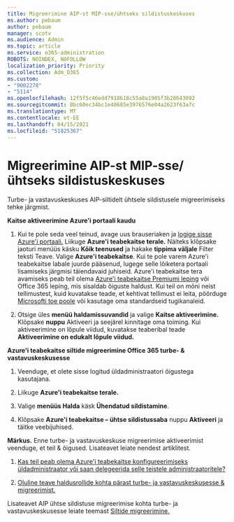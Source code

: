```yaml
---
title: Migreerimine AIP-st MIP-sse/ühtseks sildistuskeskuses
ms.author: pebaum
author: pebaum
manager: scotv
ms.audience: Admin
ms.topic: article
ms.service: o365-administration
ROBOTS: NOINDEX, NOFOLLOW
localization_priority: Priority
ms.collection: Adm_O365
ms.custom:
- "9002278"
- "5114"
ms.openlocfilehash: 12f5f5c46edd7918618c55a8a1905f3b28643092
ms.sourcegitcommit: 8bc60ec34bc1e40685e3976576e04a2623f63a7c
ms.translationtype: MT
ms.contentlocale: et-EE
ms.lasthandoff: 04/15/2021
ms.locfileid: "51825367"
---
```

# <a name="migration-from-aip-to-mipunified-labeling-in-the-compliance-center"></a>Migreerimine AIP-st MIP-sse/ühtseks sildistuskeskuses

Turbe- ja vastavuskeskuses AIP-siltidelt ühtsele sildistusele migreerimiseks tehke järgmist.

**Kaitse aktiveerimine Azure'i portaali kaudu**

1. Kui te pole seda veel teinud, avage uus brauseriaken ja [logige sisse Azure'i portaali.](https://docs.microsoft.com/azure/information-protection/deploy-use/configure-policy#signing-in-to-the-azure-portal) Liikuge **Azure'i teabekaitse terale.** Näiteks klõpsake jaoturi menüüs käsku **Kõik teenused** ja hakake **tippima väljale** Filter teksti Teave. Valige **Azure'i teabekaitse**. Kui te pole varem Azure'i teabekaitse labale [](https://docs.microsoft.com/azure/information-protection/deploy-use/configure-policy#to-access-the-azure-information-protection-blade-for-the-first-time) juurde pääsenud, lugege selle lõiketera portaali lisamiseks järgmisi täiendavaid juhiseid. Azure'i teabekaitse tera avamiseks peab teil olema [Azure'i teabekaitse Premiumi leping](https://www.microsoft.com/cloud-platform/azure-information-protection-pricing) või Office 365 leping, mis sisaldab õiguste haldust. Kui teil on mõni neist tellimustest, kuid kuvatakse teade, et kehtivat tellimust ei leita, pöörduge [Microsofti toe poole](https://docs.microsoft.com/azure/information-protection/get-started/information-support#to-contact-microsoft-support) või kasutage oma standardseid tugikanaleid.

2. Otsige üles **menüü haldamissuvandid** ja valige **Kaitse aktiveerimine.** Klõpsake **nuppu** Aktiveeri ja seejärel kinnitage oma toiming. Kui aktiveerimine on lõpule viidud, kuvatakse teaberibal teade **Aktiveerimine on edukalt lõpule viidud.**

**Azure'i teabekaitse siltide migreerimine Office 365 turbe- & vastavuskeskusesse**

1. Veenduge, et olete sisse logitud üldadministraatori õigustega kasutajana.

2. Liikuge **Azure'i teabekaitse terale.**

3. Valige **menüüs Halda** käsk **Ühendatud sildistamine**.

4. Klõpsake **Azure'i teabekaitse – ühtse sildistussaba** nuppu **Aktiveeri** ja täitke veebijuhised.

**Märkus.** Enne turbe- ja vastavuskeskuse migreerimise aktiveerimist veenduge, et teil & õigused. Lisateavet leiate nendest artiklitest.

1. [Kas teil peab olema Azure'i teabekaitse konfigureerimiseks üldadministraator või saan delegeerida selle teistele administraatoritele?](https://docs.microsoft.com/azure/information-protection/faqs#do-you-need-to-be-a-global-admin-to-configure-azure-information-protection-or-can-i-delegate-to-other-administrators)

2. [Oluline teave haldusrollide kohta pärast turbe- ja vastavuskeskusesse & migreerimist.](https://docs.microsoft.com/azure/information-protection/configure-policy-migrate-labels#important-information-about-administrative-roles)

Lisateavet AIP ühtse sildistuse migreerimise kohta turbe- ja vastavuskeskusesse leiate teemast [Siltide migreerimine.](https://docs.microsoft.com/azure/information-protection/configure-policy-migrate-labels)
